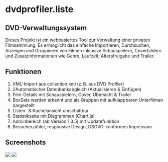 # dvdprofiler.liste
<h2>DVD-Verwaltungssystem</h2>

Dieses Projekt ist ein webbasiertes Tool zur Verwaltung einer privaten Filmsammlung. Es ermöglicht das einfache Importieren, Durchsuchen, Anzeigen und Gruppieren von Filmen inklusive Schauspielern, Coverbildern und Zusatzinformationen wie Genre, Laufzeit, Altersfreigabe und Trailer.

<h2>Funktionen</h2>
<ol>
<li>XML-Import aus collection.xml (z. B. aus DVD Profiler)</li>
<li>2Automatischer Datenbankabgleich (Aktualisieren & Einfügen)</li>
<li>Film-Details mit Schauspielern, Cover, Übersicht & Trailer</li>
<li>BoxSets werden erkannt und als Gruppen mit aufklappbaren Unterfilmen dargestellt</li>
<li>Listen- & Kachelansicht umschaltbar</li>
<li>Statistikseite mit Diagrammen (Chart.js)</li>
<li>Adminbereich (ab Version 1.3.5) mit Updatefunktion</li>
<li>Besucherzähler, responsive Design, DSGVO-konformes Impressum</li>
</ol>

<h2>Screenshots</h2>
<img src="https://rnu.ovh/to"></img>
<img src="https://rnu.ovh/ti"></img>
